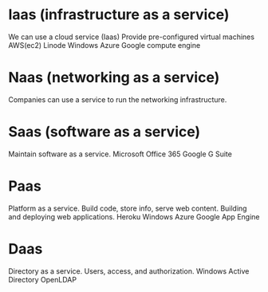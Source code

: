 # Iaas (infrastructure as a service)
We can use a cloud service (Iaas)
Provide pre-configured virtual machines 
AWS(ec2)
Linode
Windows Azure
Google compute engine

# Naas (networking as a service)
Companies can use a service to run the networking infrastructure.


# Saas (software as a service)
Maintain software as a service.
Microsoft Office 365
Google G Suite

# Paas 
Platform as a service. Build code, store info, serve web content.
Building and deploying web applications.
Heroku
Windows Azure
Google App Engine


# Daas
Directory as a service. Users, access, and authorization. 
Windows Active Directory
OpenLDAP